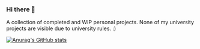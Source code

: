 ### Hi there 👋

<!--
**HarryHamilton/harryhamilton** is a ✨ _special_ ✨ repository because its `README.md` (this file) appears on your GitHub profile.

Here are some ideas to get you started:

- 🔭 I’m currently working on ...
- 🌱 I’m currently learning ...
- 👯 I’m looking to collaborate on ...
- 🤔 I’m looking for help with ...
- 💬 Ask me about ...
- 📫 How to reach me: ...
- 😄 Pronouns: ...
- ⚡ Fun fact: ...
-->

A collection of completed and WIP personal projects. None of my university projects are visible due to university rules. :)

[![Anurag's GitHub stats](https://github-readme-stats.vercel.app/api?username=harryhamilton)](https://github.com/harryhamilton/github-readme-stats)


